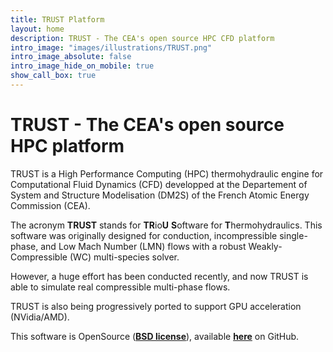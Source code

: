 ```yaml
---
title: TRUST Platform
layout: home
description: TRUST - The CEA's open source HPC CFD platform
intro_image: "images/illustrations/TRUST.png"
intro_image_absolute: false
intro_image_hide_on_mobile: true
show_call_box: true
---
```


# TRUST - The CEA's open source HPC platform

TRUST is a High Performance Computing (HPC) thermohydraulic engine for Computational Fluid Dynamics (CFD) developped at the Departement of System and Structure Modelisation (DM2S) of the French Atomic Energy Commission (CEA).

The acronym **TRUST** stands for **TR**io**U** **S**oftware for **T**hermohydraulics. This software was originally designed for conduction, incompressible single-phase, and Low Mach Number (LMN) flows with a robust Weakly-Compressible (WC) multi-species solver. 

However, a huge effort has been conducted recently, and now TRUST is able to simulate real compressible multi-phase flows. 

TRUST is also being progressively ported to support GPU acceleration (NVidia/AMD).

This software is OpenSource (**[BSD license](https://github.com/cea-trust-platform/trust-code/blob/master/License.txt)**), available **[here](https://github.com/cea-trust-platform/trust-code)** on GitHub. 
